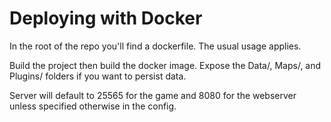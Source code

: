 # Deploying with Docker

In the root of the repo you'll find a dockerfile. The usual usage applies. 

Build the project then build the docker image. Expose the Data/, Maps/, and Plugins/ folders if you want to persist data.

Server will default to 25565 for the game and 8080 for the webserver unless specified otherwise in the config.